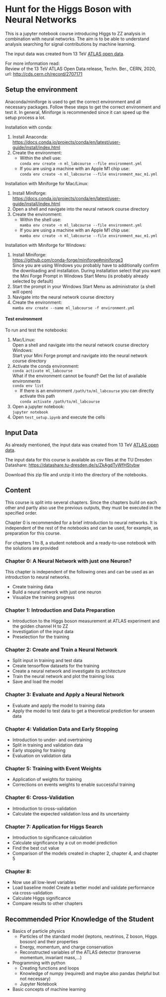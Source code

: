 # Hunt for the Higgs Boson with Neural Networks
This is a jupyter notebook course introducing Higgs to ZZ analysis in combination with neural networks.
The aim is to be able to understand analysis searching for signal contributions by machine learning.

The input data was created from 13 TeV [ATLAS open data](https://opendata.atlas.cern).

For more information read:<br>
Review of the 13 TeV ATLAS Open Data release, Techn. Ber., CERN, 2020, url: http://cds.cern.ch/record/2707171

## Setup the environment

Anaconda/miniforge is used to get the correct environment and all necessary packages. Follow these steps to get the correct environment and test it. In general, Miniforge is recommended since it can speed up the setup process a lot.

Installation with conda:
1. Install Anaconda:<br>
https://docs.conda.io/projects/conda/en/latest/user-guide/install/index.html
2. Create the environment:
    - Within the shell use:<br>
    `conda env create -n ml_labcourse --file environment.yml`
    - If you are using a machine with an Apple M1 chip use:<br>
    `conda env create -n ml_labcourse --file environment_mac_m1.yml`

Installation with Miniforge for Mac/Linux:
1. Install Miniforge:<br>
https://docs.conda.io/projects/conda/en/latest/user-guide/install/index.html
2. Open a shell and navigate into the neural network course directory
3. Create the environment:
    - Within the shell use:<br>
    `mamba env create -n ml_labcourse --file environment.yml`
    - If you are using a machine with an Apple M1 chip use:<br>
    `mamba env create -n ml_labcourse --file environment_mac_m1.yml`

Installation with Miniforge for Windows:
1. Install Miniforge:<br>
https://github.com/conda-forge/miniforge#miniforge3<br>
Since you are using Windows you probably have to additionally confirm the downloading and installation.
During installation select that you want the Mini Forge Prompt in Windows Start Menu (is probably already selected by default)
2. Start the prompt in your Windows Start Menu as administrator (a shell will open)
3. Navigate into the neural network course directory
4. Create the environment:<br>
`mamba env create --name ml_labcourse -f environment.yml`

#### Test environment

To run and test the notebooks:
1. Mac/Linux:<br>
Open a shell and navigate into the neural network course directory<br>
Windows:<br>
Start your Mini Forge prompt and navigate into the neural network course directory
2. Activate the conda environment:<br>
`conda activate ml_labcourse`<br>
What if the environment cannot be found?
Get the list of available environments<br>
    `conda env list`
    - If there is an environment `/path/to/ml_labcourse` you can directly activate this path<br>
    `conda activate /path/to/ml_labcourse`
3. Open a jupyter notebook:<br>
`jupyter notebook`
4. Open `test_setup.ipynb` and execute the cells

## Input Data

As already mentioned, the input data was created from 13 TeV [ATLAS open data](https://opendata.atlas.cern).

The input data for this course is available as csv files at the TU Dresden Datashare:
https://datashare.tu-dresden.de/s/ZkAgdTyWfHStybw

Download this zip file and unzip it into the directory of the notebooks.

## Content
This course is split into several chapters. Since the chapters build on each other and partly also use the previous outputs, they must be executed in the specified order.

Chapter 0 is recommended for a brief introduction to neural networks. It is independent of the rest of the notebooks and can be used, for example, as preparation for this course.

For chapters 1 to 8, a student notebook and a ready-to-use notebook with the solutions are provided

### Chapter 0: A Neural Network with just one Neuron?
This chapter is independent of the following ones and can be used as an introduction to neural networks.
- Create training data
- Build a neural network with just one neuron
- Visualize the training progress

### Chapter 1: Introduction and Data Preparation
- Introduction to the Higgs boson measurement at ATLAS experiment and the golden channel H to ZZ
- Investigation of the input data
- Preselection for the training

### Chapter 2: Create and Train a Neural Network
- Split input in training and test data
- Create tensorflow datasets for the training
- Create a neural network and investigate its architecture
- Train the neural network and plot the training loss
- Save and load the model

### Chapter 3: Evaluate and Apply a Neural Network
- Evaluate and apply the model to training data
- Apply the model to test data to get a theoretical prediction for unseen data

### Chapter 4: Validation Data and Early Stopping
- Introduction to under- and overtraining
- Split in training and validation data
- Early stopping for training
- Evaluation on validation data

### Chapter 5: Training with Event Weights
- Application of weights for training
- Corrections on events weights to enable successful training

### Chapter 6: Cross-Validation
- Introduction to cross-validation
- Calculate the expected validation loss and its uncertainty

### Chapter 7: Application for Higgs Search
- Introduction to significance calculation
- Calculate significance by a cut on model prediction
- Find the best cut value
- Comparison of the models created in chapter 2, chapter 4, and chapter 5

### Chapter 8:
- Now use all low-level variables
- Load baseline model
Create a better model and validate performance via cross-validation
- Calculate Higgs significance
- Compare results to other chapters


## Recommended Prior Knowledge of the Student
- Basics of particle physics
  - Particles of the standard model (leptons, neutrinos, Z boson, Higgs bososn) and their properties
  - Energy, momentum, and charge conservation
  - Reconstructed variables of the ATLAS detector (transverse momentum, invariant mass,...)
- Programming with python
  - Creating functions and loops
  - Knowledge of numpy (required) and maybe also pandas (helpful but not necessary)
  - Jupyter Notebook
- Basic concepts of machine learning